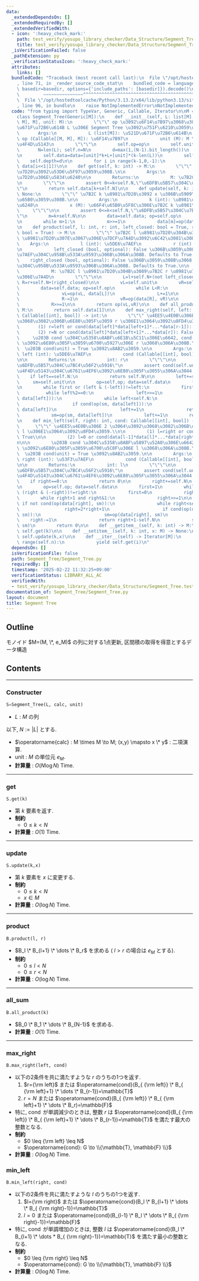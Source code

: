 ```yaml
---
data:
  _extendedDependsOn: []
  _extendedRequiredBy: []
  _extendedVerifiedWith:
  - icon: ':heavy_check_mark:'
    path: test_verify/yosupo_library_checker/Data_Structure/Segment_Tree.test.py
    title: test_verify/yosupo_library_checker/Data_Structure/Segment_Tree.test.py
  _isVerificationFailed: false
  _pathExtension: py
  _verificationStatusIcon: ':heavy_check_mark:'
  attributes:
    links: []
  bundledCode: "Traceback (most recent call last):\n  File \"/opt/hostedtoolcache/Python/3.13.2/x64/lib/python3.13/site-packages/onlinejudge_verify/documentation/build.py\"\
    , line 71, in _render_source_code_stat\n    bundled_code = language.bundle(stat.path,\
    \ basedir=basedir, options={'include_paths': [basedir]}).decode()\n          \
    \         ~~~~~~~~~~~~~~~^^^^^^^^^^^^^^^^^^^^^^^^^^^^^^^^^^^^^^^^^^^^^^^^^^^^^^^^^^^^^^^^^^\n\
    \  File \"/opt/hostedtoolcache/Python/3.13.2/x64/lib/python3.13/site-packages/onlinejudge_verify/languages/python.py\"\
    , line 96, in bundle\n    raise NotImplementedError\nNotImplementedError\n"
  code: "from typing import TypeVar, Generic, Callable, Iterator\n\nM = TypeVar('M')\n\
    class Segment_Tree(Generic[M]):\n    def __init__(self, L: list[M], op: Callable[[M,\
    \ M], M], unit: M):\n        \"\"\" op \u3092\u6F14\u7B97\u3068\u3059\u308B\u521D\
    \u671F\u72B6\u614B L \u306E Segment Tree \u3092\u751F\u6210\u3059\u308B.\n\n \
    \       Args:\n            L (list[M]): \u521D\u671F\u72B6\u614B\n           \
    \ op (Callable[[M, M], M]): \u6F14\u7B97\n            unit (M): M \u306E\u5358\
    \u4F4D\u5143\n        \"\"\"\n        self.op=op\n        self.unit=unit\n\n \
    \       N=len(L); self.n=N\n        d=max(1,(N-1).bit_length())\n        k=1<<d\n\
    \n        self.data=data=[unit]*k+L+[unit]*(k-len(L))\n        self.N=k\n    \
    \    self.depth=d\n\n        for i in range(k-1,0,-1):\n            data[i]=op(data[i<<1],\
    \ data[i<<1|1])\n\n    def get(self, k: int) -> M:\n        \"\"\" \u7B2C k \u8981\
    \u7D20\u3092\u53D6\u5F97\u3059\u308B.\n\n        Args:\n            k (int): \u8981\
    \u7D20\u306E\u5834\u6240\n\n        Returns:\n            M: \u7B2C k \u8981\u7D20\
    \n        \"\"\"\n        assert 0<=k<self.N,\"\u6DFB\u5B57\u304C\u7BC4\u56F2\u5916\
    \"\n        return self.data[k+self.N]\n\n    def update(self, k: int, x: M) ->\
    \ None:\n        \"\"\" \u7B2C k \u8981\u7D20\u3092 x \u306B\u5909\u3048, \u66F4\
    \u65B0\u3059\u308B.\n\n        Args:\n            k (int): \u8981\u7D20\u306E\u5834\
    \u6240\n            x (M): \u66F4\u65B0\u5F8C\u306E\u7B2C k \u8981\u7D20\n   \
    \     \"\"\"\n\n        assert 0<=k<self.N,\"\u6DFB\u5B57\u304C\u7BC4\u56F2\u5916\
    \"\n        m=k+self.N\n\n        data=self.data; op=self.op\n        data[m]=x\n\
    \n        while m>1:\n            m>>=1\n            data[m]=op(data[m<<1], data[m<<1|1])\n\
    \n    def product(self, l: int, r: int, left_closed: bool = True, right_closed:\
    \ bool = True) -> M:\n        \"\"\" \u7B2C l \u8981\u7D20\u304B\u3089\u7B2C r\
    \ \u8981\u7D20\u307E\u3067\u306E\u7DCF\u7A4D\u3092\u6C42\u3081\u308B.\n\n    \
    \    Args:\n            l (int): \u5DE6\u7AEF\n            r (int): \u53F3\u7AEF\
    \n            left_closed (bool, optional): False \u306B\u3059\u308B\u3068, \u5DE6\
    \u7AEF\u304C\u958B\u533A\u9593\u306B\u306A\u308B. Defaults to True.\n        \
    \    right_closed (bool, optional): False \u306B\u3059\u308B\u3068, \u53F3\u7AEF\
    \u304C\u958B\u533A\u9593\u306B\u306A\u308B. Defaults to True.\n\n        Returns:\n\
    \            M: \u7B2C l \u8981\u7D20\u304B\u3089\u7B2C r \u8981\u7D20\u307E\u3067\
    \u306E\u7A4D\n        \"\"\"\n\n        L=l+self.N+(not left_closed)\n       \
    \ R=r+self.N+(right_closed)\n\n        vL=self.unit\n        vR=self.unit\n\n\
    \        data=self.data; op=self.op\n        while L<R:\n            if L&1:\n\
    \                vL=op(vL, data[L])\n                L+=1\n\n            if R&1:\n\
    \                R-=1\n                vR=op(data[R], vR)\n\n            L>>=1\n\
    \            R>>=1\n\n        return op(vL,vR)\n\n    def all_product(self) ->\
    \ M:\n        return self.data[1]\n\n    def max_right(self, left: int, cond:\
    \ Callable[[int], bool]) -> int:\n        \"\"\" \u4EE5\u4E0B\u306E2\u3064\u3092\
    \u3068\u3082\u306B\u6E80\u305F\u3059 r \u306E1\u3064\u3092\u8FD4\u3059.\\n\n \
    \       (1) r=left or cond(data[left]*data[left+1]*...*data[r-1]): True\\n\n \
    \       (2) r=N or cond(data[left]*data[left+1]*...*data[r]): False\\n\n\n   \
    \     \u203B cond \u304C\u5358\u8ABF\u6E1B\u5C11\u306E\u6642, cond(data[left]*...*data[r-1])\
    \ \u3092\u6E80\u305F\u3059\u6700\u5927\u306E r \u3068\u306A\u308B.\\n\n      \
    \  \u203B cond(unit) = True \u3092\u8AB2\u3059.\n\n        Args:\n           \
    \ left (int): \u5DE6\u7AEF\n            cond (Callable[[int], bool]): \u6761\u4EF6\
    \n\n        Returns:\n            int: r\n        \"\"\"\n\n        assert 0<=left<=self.N,\"\
    \u6DFB\u5B57\u304C\u7BC4\u56F2\u5916\"\n        assert cond(self.unit),\"\u5358\
    \u4F4D\u5143\u304C\u6761\u4EF6\u3092\u6E80\u305F\u3055\u306A\u3044.\"\n\n    \
    \    if left==self.N:\n            return self.N\n\n        left+=self.N\n   \
    \     sm=self.unit\n\n        op=self.op; data=self.data\n        first=True\n\
    \n        while first or (left & (-left))!=left:\n            first=False\n  \
    \          while left%2==0:\n                left>>=1\n            if not cond(op(sm,\
    \ data[left])):\n                while left<self.N:\n                    left<<=1\n\
    \                    if cond(op(sm, data[left])):\n                        sm=op(sm,\
    \ data[left])\n                        left+=1\n                return left-self.N\n\
    \            sm=op(sm, data[left])\n            left+=1\n        return self.N\n\
    \n    def min_left(self, right: int, cond: Callable[[int], bool]) -> int:\n  \
    \      \"\"\" \u4EE5\u4E0B\u306E 2 \u3064\u3092\u3068\u3082\u306B\u6E80\u305F\u3059\
    \ l \u306E1\u3064\u3092\u8FD4\u3059.\\n\n        (1) l=right or cond(data[l]*data[l+1]*...*data[right-1]):\
    \ True\\n\n        (2) l=0 or cond(data[l-1]*data[l]*...*data[right-1]): False\\\
    n\n\n        \u203B cond \u304C\u5358\u8ABF\u5897\u52A0\u306E\u6642, cond(data[l]*...*data[right-1])\
    \ \u3092\u6E80\u305F\u3059\u6700\u5C0F\u306E l \u3068\u306A\u308B.\\n\n      \
    \  \u203B cond(unit) = True \u3092\u8AB2\u3059.\n\n        Args:\n           \
    \ right (int): \u53F3\u7AEF\n            cond (Callable[[int], bool]): \u6761\u4EF6\
    \n\n        Returns:\n            int: l\n        \"\"\"\n\n        assert 0<=right<=self.N,\"\
    \u6DFB\u5B57\u304C\u7BC4\u56F2\u5916\"\n        assert cond(self.unit),\"\u5358\
    \u4F4D\u5143\u304C\u6761\u4EF6\u3092\u6E80\u305F\u3055\u306A\u3044.\"\n\n    \
    \    if right==0:\n            return 0\n\n        right+=self.N\n        sm=self.unit\n\
    \n        op=self.op; data=self.data\n        first=1\n        while first or\
    \ (right & (-right))!=right:\n            first=0\n            right-=1\n    \
    \        while right>1 and right&1:\n                right>>=1\n\n           \
    \ if not cond(op(data[right], sm)):\n                while right<self.N:\n   \
    \                 right=2*right+1\n                    if cond(op(data[right],\
    \ sm)):\n                        sm=op(data[right], sm)\n                    \
    \    right-=1\n                return right+1-self.N\n            sm=op(data[right],\
    \ sm)\n        return 0\n\n    def __getitem__(self, k: int) -> M:\n        return\
    \ self.get(k)\n\n    def __setitem__(self, k: int, x: M) -> None:\n        return\
    \ self.update(k,x)\n\n    def __iter__(self) -> Iterator[M]:\n        for i in\
    \ range(self.n):\n            yield self.get(i)\n"
  dependsOn: []
  isVerificationFile: false
  path: Segment_Tree/Segment_Tree.py
  requiredBy: []
  timestamp: '2025-02-22 11:32:25+09:00'
  verificationStatus: LIBRARY_ALL_AC
  verifiedWith:
  - test_verify/yosupo_library_checker/Data_Structure/Segment_Tree.test.py
documentation_of: Segment_Tree/Segment_Tree.py
layout: document
title: Segment Tree
---
```


## Outline

モノイド $M=(M, \*, e_M)$ の列に対する1点更新, 区間積の取得を得意とするデータ構造

## Contents

---

### Constructer

```Python
S=Segment_Tree(L, calc, unit)
```

- $L$ : $M$ の列

以下, $N:=\lvert L \rvert$ とする.

- $\operatorname{calc} : M \times M \to M; (x,y) \mapsto x \* y$ : 二項演算.
- $\mathrm{unit}$ : $M$  の単位元 $e_M$.
- **計算量** : $O(N \log N)$ Time.

---

### get

```Pyhon
S.get(k)
```

- 第 $k$ 要素を返す.
- **制約**
  - $0 \leq k \lt N$
- **計算量** : $O(1)$ Time.

---

### update

```Pyhon
S.update(k,x)
```

- 第 $k$ 要素を $x$ に変更する.
- **制約**
  - $0 \leq k \lt N$
  - $x \in M$
- **計算量** : $O(\log N)$ Time.

---

### product

```Pyhon
B.product(l, r)
```

- $B_l \* B_{l+1} \* \dots \* B_r$ を求める ( $l \gt r$ の場合は $e_M$ とする).
- **制約**
  - $0 \leq l \lt N$
  - $0 \leq r \lt N$
- **計算量** : $O(\log N)$ Time.

---

### all_sum

```Pyhon
B.all_product(k)
```

- $B_0 \* B_1 \* \dots \* B_{N-1}$ を求める.
- **計算量** : $O(1)$ Time.

---

### max_right

```Pyhon
B.max_right(left, cond)
```

- 以下の2条件を共に満たすような $r$ のうちの1つを返す.
  1. $r={\rm left}$ または $\operatorname{cond}(B_{ {\rm left}} \* B_{ {\rm left}+1} \* \dots \* B_{r-1})=\mathbb{T}$
  1. $r=N$ または $\operatorname{cond}(B_{ {\rm left}} \* B_{ {\rm left}+1} \* \dots \* B_r)=\mathbb{F}$
- 特に, $\operatorname{cond}$ が単調減少のときは, 整数 $r$ は $\operatorname{cond}(B_{ {\rm left}} \* B_{ {\rm left}+1} \* \dots \* B_{r-1})=\mathbb{T}$ を満たす最大の整数となる.
- **制約**
  - $0 \leq {\rm left} \leq N$
  - $\operatorname{cond}: G \to \\{\mathbb{T}, \mathbb{F} \\}$
- **計算量** : $O(\log N)$ Time.

### min_left

```Pyhon
B.min_left(right, cond)
```

- 以下の2条件を共に満たすような $l$ のうちの1つを返す.
  1. $l={\rm right}$ または $\operatorname{cond}(B_l \* B_{l+1} \* \dots \* B_{ {\rm right}-1})=\mathbb{T}$
  1. $l=0$ または $\operatorname{cond}(B_{l-1} \* B_l \* \dots \* B_{ {\rm right}-1})=\mathbb{F}$
- 特に, $\operatorname{cond}$ が単調増加のときは, 整数 $l$ は $\operatorname{cond}(B_l \* B_{l+1} \* \dots * B_{ {\rm right}-1})=\mathbb{T}$ を満たす最小の整数となる.
- **制約**
  - $0 \leq {\rm right} \leq N$
  - $\operatorname{cond}: G \to \\{\mathbb{T}, \mathbb{F} \\}$
- **計算量** : $O(\log N)$ Time.
